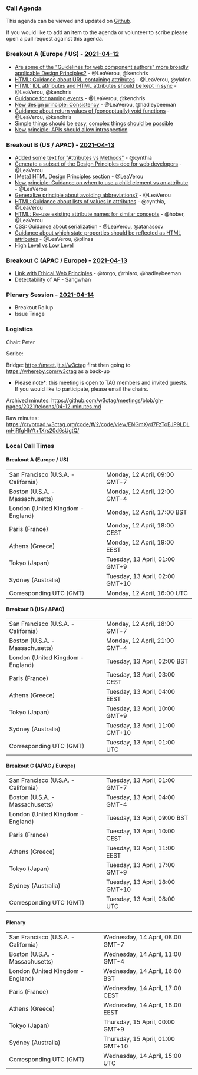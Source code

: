### Call Agenda

This agenda can be viewed and updated on [Github](https://github.com/w3ctag/meetings/blob/gh-pages/2021/telcons/04-12-agenda.md).

If you would like to add an item to the agenda or volunteer to scribe please open a pull request against this agenda.

### Breakout A (Europe / US) - [2021-04-12](https://www.timeanddate.com/worldclock/converter.html?iso=20210412T160000&p1=224&p2=43&p3=136&p4=195&p5=26&p6=248&p7=240)

* [Are some of the "Guidelines for web component authors" more broadly applicable Design Principles?](https://github.com/w3ctag/design-principles/issues/271) - @LeaVerou, @kenchris
* [HTML: Guidance about URL-containing attributes](https://github.com/w3ctag/design-principles/issues/278) - @LeaVerou, @ylafon
* [HTML: IDL attributes and HTML attributes should be kept in sync](https://github.com/w3ctag/design-principles/issues/279) - @LeaVerou, @kenchris
* [Guidance for naming events](https://github.com/w3ctag/design-principles/issues/280) - @LeaVerou, @kenchris
* [New design principle: Consistency](https://github.com/w3ctag/design-principles/issues/285) - @LeaVerou, @hadleybeeman
* [Guidance about return values of (conceptually) void functions](https://github.com/w3ctag/design-principles/issues/286) - @LeaVerou, @kenchris
* [Simple things should be easy, complex things should be possible](https://github.com/w3ctag/design-principles/issues/299)
* [New principle: APIs should allow introspection](https://github.com/w3ctag/design-principles/issues/300)

### Breakout B (US / APAC) - [2021-04-13](https://www.timeanddate.com/worldclock/converter.html?iso=20210413T010000&p1=224&p2=43&p3=136&p4=195&p5=26&p6=248&p7=240)

* [Added some text for "Attributes vs Methods"](https://github.com/w3ctag/design-principles/pull/262) - @cynthia
* [Generate a subset of the Design Principles doc for web developers](https://github.com/w3ctag/design-principles/issues/268) - @LeaVerou
* [[Meta] HTML Design Principles section](https://github.com/w3ctag/design-principles/issues/269) - @LeaVerou
* [New principle: Guidance on when to use a child element vs an attribute](https://github.com/w3ctag/design-principles/issues/270) - @LeaVerou
* [Generalize principle about avoiding abbreviations?](https://github.com/w3ctag/design-principles/issues/276) - @LeaVerou
* [HTML: Guidance about lists of values in attributes](https://github.com/w3ctag/design-principles/issues/277) - @cynthia, @LeaVerou
* [HTML: Re-use existing attribute names for similar concepts](https://github.com/w3ctag/design-principles/issues/281) - @hober, @LeaVerou
* [CSS: Guidance about serialization](https://github.com/w3ctag/design-principles/issues/284) - @LeaVerou, @atanassov
* [Guidance about which state properties should be reflected as HTML attributes](https://github.com/w3ctag/design-principles/issues/289) - @LeaVerou, @plinss
* [High Level vs Low Level](https://github.com/w3ctag/design-principles/pull/291/files)


### Breakout C (APAC / Europe) - [2021-04-13](https://www.timeanddate.com/worldclock/converter.html?iso=20210413T080000&p1=224&p2=43&p3=136&p4=195&p5=26&p6=248&p7=240)

* [Link with Ethical Web Principles](https://github.com/w3ctag/design-principles/issues/282) - @torgo, @rhiaro, @hadleybeeman
* Detectability of AF - Sangwhan

### Plenary Session - [2021-04-14](https://www.timeanddate.com/worldclock/converter.html?iso=20210414T150000&p1=224&p2=43&p3=136&p4=195&p5=26&p6=248&p7=240)

* Breakout Rollup
* Issue Triage

### Logistics

Chair: Peter

Scribe:

Bridge: https://meet.jit.si/w3ctag first then going to https://whereby.com/w3ctag as a back-up

* Please note*: this meeting is open to TAG members and invited guests. If you would like to participate, please email the chairs.

Archived minutes: https://github.com/w3ctag/meetings/blob/gh-pages/2021/telcons/04-12-minutes.md

Raw minutes: https://cryptpad.w3ctag.org/code/#/2/code/view/ENGmXyd7FzToEJP9LDLmHjRfgHhYt+1Xrs20d6sUgtQ/


### Local Call Times

#### Breakout A (Europe / US)

<table>
<tr><td> San Francisco (U.S.A. - California) <td> Monday, 12 April, 09:00 GMT-7</td></tr>
<tr><td> Boston (U.S.A. - Massachusetts) <td> Monday, 12 April, 12:00 GMT-4</td></tr>
<tr><td> London (United Kingdom - England) <td> Monday, 12 April, 17:00 BST</td></tr>
<tr><td> Paris (France) <td> Monday, 12 April, 18:00 CEST</td></tr>
<tr><td> Athens (Greece) <td> Monday, 12 April, 19:00 EEST</td></tr>
<tr><td> Tokyo (Japan) <td> Tuesday, 13 April, 01:00 GMT+9</td></tr>
<tr><td> Sydney (Australia) <td> Tuesday, 13 April, 02:00 GMT+10</td></tr>
<tr><td> Corresponding UTC (GMT) <td> Monday, 12 April, 16:00 UTC</td></tr>
</table>

#### Breakout B (US / APAC)

<table>
<tr><td> San Francisco (U.S.A. - California) <td> Monday, 12 April, 18:00 GMT-7</td></tr>
<tr><td> Boston (U.S.A. - Massachusetts) <td> Monday, 12 April, 21:00 GMT-4</td></tr>
<tr><td> London (United Kingdom - England) <td> Tuesday, 13 April, 02:00 BST</td></tr>
<tr><td> Paris (France) <td> Tuesday, 13 April, 03:00 CEST</td></tr>
<tr><td> Athens (Greece) <td> Tuesday, 13 April, 04:00 EEST</td></tr>
<tr><td> Tokyo (Japan) <td> Tuesday, 13 April, 10:00 GMT+9</td></tr>
<tr><td> Sydney (Australia) <td> Tuesday, 13 April, 11:00 GMT+10</td></tr>
<tr><td> Corresponding UTC (GMT) <td> Tuesday, 13 April, 01:00 UTC</td></tr>
</table>

#### Breakout C (APAC / Europe)

<table>
<tr><td> San Francisco (U.S.A. - California) <td> Tuesday, 13 April, 01:00 GMT-7</td></tr>
<tr><td> Boston (U.S.A. - Massachusetts) <td> Tuesday, 13 April, 04:00 GMT-4</td></tr>
<tr><td> London (United Kingdom - England) <td> Tuesday, 13 April, 09:00 BST</td></tr>
<tr><td> Paris (France) <td> Tuesday, 13 April, 10:00 CEST</td></tr>
<tr><td> Athens (Greece) <td> Tuesday, 13 April, 11:00 EEST</td></tr>
<tr><td> Tokyo (Japan) <td> Tuesday, 13 April, 17:00 GMT+9</td></tr>
<tr><td> Sydney (Australia) <td> Tuesday, 13 April, 18:00 GMT+10</td></tr>
<tr><td> Corresponding UTC (GMT) <td> Tuesday, 13 April, 08:00 UTC</td></tr>
</table>

#### Plenary

<table>
<tr><td> San Francisco (U.S.A. - California) <td> Wednesday, 14 April, 08:00 GMT-7</td></tr>
<tr><td> Boston (U.S.A. - Massachusetts) <td> Wednesday, 14 April, 11:00 GMT-4</td></tr>
<tr><td> London (United Kingdom - England) <td> Wednesday, 14 April, 16:00 BST</td></tr>
<tr><td> Paris (France) <td> Wednesday, 14 April, 17:00 CEST</td></tr>
<tr><td> Athens (Greece) <td> Wednesday, 14 April, 18:00 EEST</td></tr>
<tr><td> Tokyo (Japan) <td> Thursday, 15 April, 00:00 GMT+9</td></tr>
<tr><td> Sydney (Australia) <td> Thursday, 15 April, 01:00 GMT+10</td></tr>
<tr><td> Corresponding UTC (GMT) <td> Wednesday, 14 April, 15:00 UTC</td></tr>
</table>
